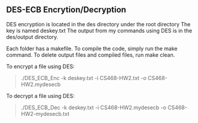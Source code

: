 DES-ECB Encrytion/Decryption
-------------------------------------------

DES encryption is located in the des directory under the root directory
The key is named deskey.txt
The output from my commands using DES is in the des/output directory.

Each folder has a makefile. To compile the code, simply run the make command.
To delete output files and compiled files, run make clean.

To encrypt a file using DES:
 > ./DES_ECB_Enc -k deskey.txt -i CS468-HW2.txt -o CS468-HW2.mydesecb

To decrypt a file using DES:
 > ./DES_ECB_Dec -k deskey.txt -i CS468-HW2.mydesecb -o CS468-HW2-mydesecb.txt
